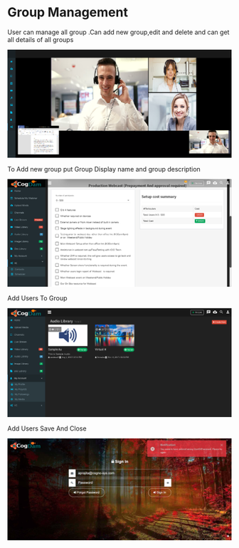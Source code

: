 # Group Management

User can manage all group .Can add new group,edit and delete and can get all details of all groups

![](../.gitbook/assets/image%20%28125%29.png)

To Add new group put Group Display name and group description

![](../.gitbook/assets/image%20%28165%29.png)

Add Users To Group

![](../.gitbook/assets/image%20%28183%29.png)

Add Users Save And Close

![](../.gitbook/assets/image%20%2883%29.png)


